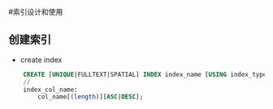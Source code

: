 #索引设计和使用

## 创建索引

* create index
```sql 
	CREATE [UNIQUE|FULLTEXT|SPATIAL] INDEX index_name [USING index_type] on tb1_name(index_col_name,...);
	//
	index_col_name:
		col_name[(length)][ASC|DESC];
```	